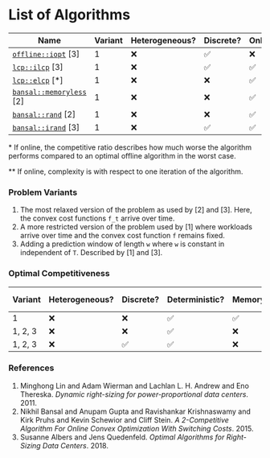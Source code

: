 # List of Algorithms

| Name                                             | Variant | Heterogeneous? | Discrete? | Online? | Competitiveness* | Complexity** |
| ------------------------------------------------ | ------- | -------------- | --------- | ------- | ---------------- | ------------ |
| [`offline::iopt`](offline/iopt.rs) [3]           | 1       | ❌             | ✅        | ❌      |                  | O(T log m)   |
| [`lcp::ilcp`](lcp/ilcp.rs) [3]                   | 1       | ❌             | ✅        | ✅      | 3-competitive    | ?            |
| [`lcp::elcp`](lcp/elcp.rs) [*]                   | 1       | ❌             | ❌        | ✅      | 3-competitive    | ?            |
| [`bansal::memoryless`](bansal/memoryless.rs) [2] | 1       | ❌             | ❌        | ✅      | 3-competitive    | ?            |
| [`bansal::rand`](bansal/rand.rs) [2]             | 1       | ❌             | ❌        | ✅      | 2-competitive    | ?            |
| [`bansal::irand`](bansal/irand.rs) [3]           | 1       | ❌             | ✅        | ✅      | 2-competitive    | ?            |

\* If online, the competitive ratio describes how much worse the algorithm performs compared to an optimal offline algorithm in the worst case.

\*\* If online, complexity is with respect to one iteration of the algorithm.

### Problem Variants

1. The most relaxed version of the problem as used by [2] and [3]. Here, the convex cost functions `f_t` arrive over time.
2. A more restricted version of the problem used by [1] where workloads arrive over time and the convex cost function `f` remains fixed.
3. Adding a prediction window of length `w` where `w` is constant in independent of `T`. Described by [1] and [3].

### Optimal Competitiveness

| Variant | Heterogeneous? | Discrete? | Deterministic? | Memoryless? | Optimal Competitiveness |
| ------- | -------------- | --------- | -------------- | ----------- | ----------------------- |
| 1       | ❌             | ❌        | ✅             | ✅          | 3-competitive           |
| 1, 2, 3 | ❌             | ❌        | ✅             | ❌          | 2-competitive           |
| 1, 2, 3 | ❌             | ✅        | ✅             | ❌          | 3-competitive           |

### References

1. Minghong Lin and Adam Wierman and Lachlan L. H. Andrew and Eno Thereska. _Dynamic right-sizing for power-proportional data centers_. 2011.
2. Nikhil Bansal and Anupam Gupta and Ravishankar Krishnaswamy and Kirk Pruhs and Kevin Schewior and Cliff Stein. _A 2-Competitive Algorithm For Online Convex Optimization With Switching Costs_. 2015.
3. Susanne Albers and Jens Quedenfeld. _Optimal Algorithms for Right-Sizing Data Centers_. 2018.
